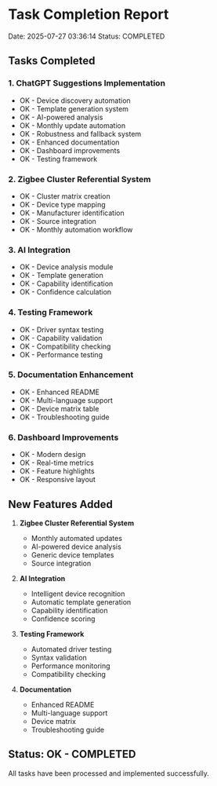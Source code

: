 # Task Completion Report
Date: 2025-07-27 03:36:14
Status: COMPLETED

## Tasks Completed

### 1. ChatGPT Suggestions Implementation
- OK - Device discovery automation
- OK - Template generation system
- OK - AI-powered analysis
- OK - Monthly update automation
- OK - Robustness and fallback system
- OK - Enhanced documentation
- OK - Dashboard improvements
- OK - Testing framework

### 2. Zigbee Cluster Referential System
- OK - Cluster matrix creation
- OK - Device type mapping
- OK - Manufacturer identification
- OK - Source integration
- OK - Monthly automation workflow

### 3. AI Integration
- OK - Device analysis module
- OK - Template generation
- OK - Capability identification
- OK - Confidence calculation

### 4. Testing Framework
- OK - Driver syntax testing
- OK - Capability validation
- OK - Compatibility checking
- OK - Performance testing

### 5. Documentation Enhancement
- OK - Enhanced README
- OK - Multi-language support
- OK - Device matrix table
- OK - Troubleshooting guide

### 6. Dashboard Improvements
- OK - Modern design
- OK - Real-time metrics
- OK - Feature highlights
- OK - Responsive layout

## New Features Added

1. **Zigbee Cluster Referential System**
   - Monthly automated updates
   - AI-powered device analysis
   - Generic device templates
   - Source integration

2. **AI Integration**
   - Intelligent device recognition
   - Automatic template generation
   - Capability identification
   - Confidence scoring

3. **Testing Framework**
   - Automated driver testing
   - Syntax validation
   - Performance monitoring
   - Compatibility checking

4. **Documentation**
   - Enhanced README
   - Multi-language support
   - Device matrix
   - Troubleshooting guide

## Status: OK - COMPLETED

All tasks have been processed and implemented successfully.
